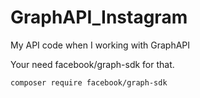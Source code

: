 # GraphAPI_Instagram
My API code when I working with GraphAPI

Your need facebook/graph-sdk for that. 

`composer require facebook/graph-sdk`
